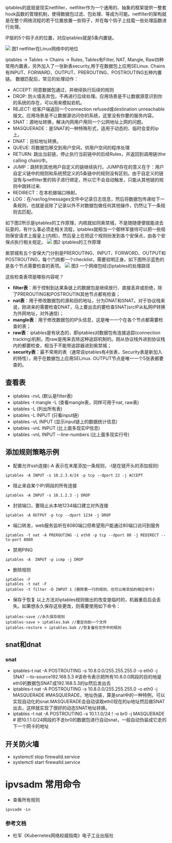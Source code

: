 iptables的底层是现实netfilter，netfilter作为一个通用的、抽象的框架提供一整套hook函数的管理机制，使得数据包过滤、包处理、等成为可能。netfilter的架构就是在整个网络流程的若干位置放置一些钩子，并在每个钩子上挂载一些处理函数进行处理。

IP层的5个钩子点的位置，对应iptables就是5条内置链。

![](https://img2020.cnblogs.com/blog/974353/202102/974353-20210224162232689-1149812078.jpg)
图1 netfilter在Linux网络中的地位

iptables -> Tables -> Chains -> Rules, Tables有Filter, NAT, Mangle, Raw四种常用内置表，另外加入了一张新表security,用于在数据包上应用SELinux. Chains有INPUT、FORWARD、OUTPUT、PREROUTING、POSTROUTING五种内置链。
数据匹配后，常见的处理动作：
- ACCEPT: 同意数据包通过，并继续执行后续的规则
- DROP: 防火墙丢弃包，不再进行后续处理。应用场景是不让数据源意识到你的系统的存在，可以用来模拟宕机。
- REJECT: 给客户端返回一个connection refused或destination unreachable报文。应用场景是不让数据源访问你的系统，这里没有你要的服务内容。
- SNAT：源地址转换，解决内网用户用同一个公网地址上网的问题。
- MASQUERADE：是SNAT的一种特殊形式，适用于动态的、临时会变的ip上。
- DNAT：目标地址转换。
- QUEUE: 将数据包移交到用户空间，供用户空间的程序处理
- RETURN: 跳出当前链，停止执行当前链中的后续Rules，并返回到调用链(the calling chain)中。
- JUMP：跳转到其他用户自定义的链继续执行。JUMP存在的意义在于：用户自定义链中的规则和系统预定义的5条链中的规则没有区别。由于自定义的链没有与netfilter里的钩子进行绑定，所以它不会自动触发，只能从其他链的规则中跳转过来.
- REDIRECT：在本机做端口映射。
- LOG：在/var/log/messages文件中记录日志信息，然后将数据包传递给下一条规则，也就是说除了记录以外不对数据包做任何其他操作，仍然让下一条规则去匹配。

如下图2所示是iptables的工作原理，内核就如同紫禁城，不是随随便便就能进去玩耍的，有什么事必须走相关流程，iptables就相当一个御林军接待可以把一些规则保安请求上报皇上(内核)，然后皇上在把这个规则纷发到各个安保点，由各个安保点执行相关规定。
![](https://img2020.cnblogs.com/blog/974353/202102/974353-20210224162249032-1050861208.png)
图2 iptables的工作原理

紫禁城有五个安保大门分别是PREROUTING、INPUT、FORWORD、OUTPUT和POSTROUTING，每个门岗都一个checklist，需要验明正身。如下图所示蓝色的是各个节点需要检查的表项。
![](https://img2020.cnblogs.com/blog/974353/202102/974353-20210224171541485-1192708606.jpg)
图3 一个网络包经过iptables的处理路径

这些检查表项是哪些内容呢？
- **filter表**：用于控制到达某条链上的数据包是继续放行、直接丢弃或拒绝，除了PREROUTING和POSTROUTIN其他节点都有检查；
- **nat表**：用于修改数据包的源和目的地址，分为DNAT和SNAT。对于协议栈来说，刚进来的需要检查DNAT，马上要出去的要检查SNAT(srcIP从私网IP转换为外网地址，对外通信)；
- **mangle表**：用于修改数据包的IP头信息，这是唯一一个在各个节点都需要检查的表；
- **raw表**：iptables是有状态的，即iptables对数据包有连接追踪(connection tracking)机制，而raw是用来去除这种追踪机制的。刚从协议栈外进到协议栈内的都要检查，相当于不能带追踪器进到紫禁城；
- **security表**：最不常用的表（通常说iptables有4张表，Security表是新加入的特性），用于在数据包上应用SELinux.
OUTPUT节点是唯一一个5张表都要查的。

## 查看表
- iptables -nvL (默认是filter表)
- iptables -t mangle -L (查看mangle表，同样可用于nat, raw表)
- iptables -L (列出所有表)
- iptables -L INPUT (只看input链)
- iptables -vL INPUT (显示input链上的数据统计信息)
- iptables -vnL INPUT (比上面多现实IP信息)
- iptables -vnL INPUT --line-numbers (比上面多现实行号)
## 添加规则策略示例
- 配置允许ssh连接(-A 表示在末尾添加一条规则，-I是在链开头的添加规则)
```
iptables -A INPUT -s 10.2.3.4/24 -p tcp --dport 22 -j ACCEPT
```

- 阻止来自某个IP/网段的所有连接
```
iptables -A INPUT -s 10.1.2.3 -j DROP
```

- 封锁端口，要阻止从本地1234端口建立对外连接
```
iptables -A OUTPUT -p tcp --dport 1234 -j DROP
```

- 端口转发，web服务监听在8080端口但希望用户能通过80端口访问到服务
```
iptables -t nat -A PREROUTING -i eth0 -p tcp --dport 80 -j REDIRECT --to-port 8080
```
- 禁用PING
```
iptables -A  INPUT -p icmp -j DROP
```

- 删除规则
```
iptables -F
iptables -t nat -F
iptables -t filter -D INPUT 1 (删除第一行的规则，也可以用添加的相应命令)
```

- 保存于恢复
以上方法对iptables规则做出的改变是临时的，机器重启后会丢失。如果想永久保存这些更改，则需要使用如下命令：
```
iptables-save //永久保存规则
iptables-save > iptables.bak //重定向到一个文件
iptables-restore < iptables.bak //恢复备份文件中的规则
```

## snat和dnat
### snat
- iptables-t nat -A POSTROUTING -s 10.8.0.0/255.255.255.0 -o eth0 -j SNAT --to-source192.168.5.3 #该命令表示把所有10.8.0.0网段的目的地是eth0的数据包SNAT成192.168.5.3的ip然后发出去
- iptables-t nat -A POSTROUTING -s 10.8.0.0/255.255.255.0 -o eth0 -j MASQUERADE 
  #MASQUERADE，地址伪装，算是snat中的一种特例，可以实现自动化的snat.MASQUERADE会自动读取eth0现在的ip地址然后做SNAT出去，这样就实现了很好的动态SNAT地址转换。
- iptables -t nat -A POSTROUTING -s 10.1.1.0/24 ! -o br0 -j MASQUERADE # 把10.1.1.0/24网段的不走br0的数据包进行自动snat，一般自动伪装成它走的下一个网卡的地址

## 开关防火墙
- systemctl stop firewalld.service
- systemctl start firewalld.service

# ipvsadm 常用命令
- 查看所有规则
```
ipvsadm -Ln
```


### 参考文档
- 杜军《Kubernetes网络权威指南》电子工业出版社